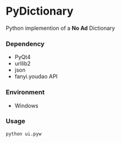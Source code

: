 PyDictionary
============

Python implemention of a **No Ad** Dictionary

### Dependency
* PyQt4
* urllib2
* json
* fanyi.youdao API

### Environment
* Windows

### Usage
```
python ui.pyw
```
